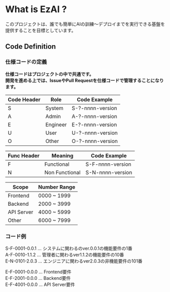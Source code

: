 # What is EzAI ?

このプロジェクトは、誰でも簡単にAIの訓練〜デプロイまでを実行できる基盤を提供することを目標としています。

## Code Definition

### 仕様コードの定義

**仕様コードはプロジェクトの中で共通です。**  
**開発を進める上では、IssueやPull Requestを仕様コードで管理することになります。**

| Code Header | Role     | Code Example     |
|-------------|----------|------------------|
| S           | System   | S-?-nnnn-version |
| A           | Admin    | A-?-nnnn-version |
| E           | Engineer | E-?-nnnn-version |
| U           | User     | U-?-nnnn-version |
| O           | Other    | O-?-nnnn-version |

| Func Header | Meaning        | Code Example     |
|-------------|----------------|------------------|
| F           | Functional     | S-F-nnnn-version |
| N           | Non Functional | S-N-nnnn-version |

| Scope      | Number Range |
|------------|--------------|
| Frontend   | 0000 ~ 1999  |
| Backend    | 2000 ~ 3999  |
| API Server | 4000 ~ 5999  |
| Other      | 6000 ~ 7999  |

### コード例

S-F-0001-0.0.1 ... システムに関わるのver.0.0.1の機能要件の1番  
A-F-0010-1.1.2 ... 管理者に関わるver1.1.2の機能要件の10番  
E-N-0101-2.0.3 ... エンジニアに関わるver2.0.3の非機能要件の101番  

E-F-0001-0.0.0 ... Frontend要件  
E-F-2001-0.0.0 ... Backend要件  
E-F-4001-0.0.0 ... API Server要件